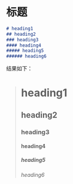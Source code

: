 # 标题

```Markdown
# heading1
## heading2
### heading3
#### heading4
##### heading5
###### heading6
```

结果如下：
> # heading1
>## heading2
>### heading3
>#### heading4
>##### heading5
>###### heading6
